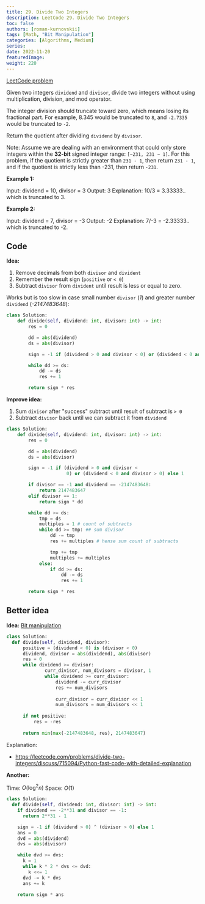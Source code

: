 ```yaml
---
title: 29. Divide Two Integers
description: LeetCode 29. Divide Two Integers
toc: false
authors: [roman-kurnovskii]
tags: [Math, "Bit Manipulation"]
categories: [Algorithms, Medium]
series:
date: 2022-11-20
featuredImage:
weight: 220
---
```


[LeetCode problem](https://leetcode.com/problems/divide-two-integers/)

Given two integers `dividend` and `divisor`, divide two integers without using multiplication, division, and mod operator.

The integer division should truncate toward zero, which means losing its fractional part. For example, 8.345 would be truncated to `8`, and `-2.7335` would be truncated to `-2`.

Return the quotient after dividing `dividend` by `divisor`.

Note: Assume we are dealing with an environment that could only store integers within the **32-bit** signed integer range: `[−231, 231 − 1]`. For this problem, if the quotient is strictly greater than `231 - 1`, then return `231 - 1`, and if the quotient is strictly less than -231, then return `-231`.

**Example 1:**

  Input: dividend = 10, divisor = 3
  Output: 3
  Explanation: 10/3 = 3.33333.. which is truncated to 3.

**Example 2:**

  Input: dividend = 7, divisor = -3
  Output: -2
  Explanation: 7/-3 = -2.33333.. which is truncated to -2.

## Code

**Idea:**

1. Remove decimals from both `divisor` and `divident`
2. Remember the result sign (`positive` or `< 0`)
3. Subtract `divisor` from `divident` until result is less or equal to zero.

Works but is too slow in case small number `divisor` (*1*) and greater number `dividend` (*-2147483648*):

```python
class Solution:
    def divide(self, dividend: int, divisor: int) -> int:
        res = 0

        dd = abs(dividend)
        ds = abs(divisor)

        sign = -1 if (dividend > 0 and divisor < 0) or (dividend < 0 and divisor > 0) else 1

        while dd >= ds:
            dd -= ds
            res += 1

        return sign * res
```

**Improve idea:**

1. Sum `divisor` after "success" subtract until result of subtract is `> 0`
2. Subtract `divisor` back until we can subtract it from `dividend`

```python
class Solution:
    def divide(self, dividend: int, divisor: int) -> int:
        res = 0

        dd = abs(dividend)
        ds = abs(divisor)

        sign = -1 if (dividend > 0 and divisor <
                      0) or (dividend < 0 and divisor > 0) else 1

        if divisor == -1 and dividend == -2147483648:
            return 2147483647
        elif divisor == 1:
            return sign * dd

        while dd >= ds:
            tmp = ds
            multiples = 1 # count of subtracts
            while dd >= tmp: ## sum divisor
                dd -= tmp
                res += multiples # hense sum count of subtracts

                tmp += tmp
                multiples += multiples
            else:
                if dd >= ds:
                    dd -= ds
                    res += 1

        return sign * res
```

## Better idea

**Idea:** [Bit manipulation](/en/posts/python-bitwise-operators/)

```python
class Solution:
  def divide(self, dividend, divisor):
      positive = (dividend < 0) is (divisor < 0)
      dividend, divisor = abs(dividend), abs(divisor)
      res = 0
      while dividend >= divisor:
              curr_divisor, num_divisors = divisor, 1
              while dividend >= curr_divisor:
                  dividend -= curr_divisor
                  res += num_divisors
                  
                  curr_divisor = curr_divisor << 1
                  num_divisors = num_divisors << 1
          
      if not positive:
          res = -res
      
      return min(max(-2147483648, res), 2147483647)
```

Explanation:

- <https://leetcode.com/problems/divide-two-integers/discuss/715094/Python-fast-code-with-detailed-explanation>

**Another:**

Time: $O(\log^2 n)$
Space: $O(1)$

```python
class Solution:
  def divide(self, dividend: int, divisor: int) -> int:
    if dividend == -2**31 and divisor == -1:
      return 2**31 - 1

    sign = -1 if (dividend > 0) ^ (divisor > 0) else 1
    ans = 0
    dvd = abs(dividend)
    dvs = abs(divisor)

    while dvd >= dvs:
      k = 1
      while k * 2 * dvs <= dvd:
        k <<= 1
      dvd -= k * dvs
      ans += k

    return sign * ans
```

